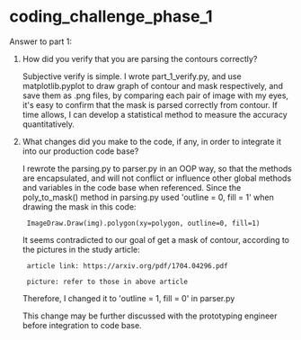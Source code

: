 # coding_challenge_phase_1

Answer to part 1:

1. How did you verify that you are parsing the contours correctly?
	
    Subjective verify is simple. I wrote part_1_verify.py, and use matplotlib.pyplot to draw graph of contour and mask respectively, and save them as .png files, by comparing each pair of image with my eyes, it's easy to confirm that the mask is parsed correctly from contour.
    If time allows, I can develop a statistical method to measure the accuracy quantitatively.
    
2. What changes did you make to the code, if any, in order to integrate it into our production code base? 
	
    I rewrote the parsing.py to parser.py in an OOP way, so that the methods are encapsulated, and will not conflict or influence other global methods and variables in the code base when referenced.
    Since the poly_to_mask() method in parsing.py used 'outline = 0, fill = 1' when drawing the mask in this code:
    
      	ImageDraw.Draw(img).polygon(xy=polygon, outline=0, fill=1)
      
    It seems contradicted to our goal of get a mask of contour, according to the pictures in the study article:
    
      	article link: https://arxiv.org/pdf/1704.04296.pdf
      
      	picture: refer to those in above article
      
		
	Therefore, I changed it to 'outline = 1, fill = 0' in parser.py
		
	This change may be further discussed with the prototyping engineer before integration to code base.
		
